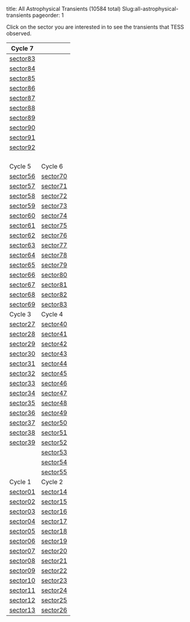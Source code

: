 title: All Astrophysical Transients  (10584 total)
Slug:all-astrophysical-transients
pageorder: 1

Click on the sector you are interested in to see the transients that TESS observed.
 
 | Cycle 7 |  |
|-----|------|
|[sector83]({filename}../sector83/sector83.md)| |
|[sector84]({filename}../sector84/sector84.md)| |
|[sector85]({filename}../sector85/sector85.md)| |
|[sector86]({filename}../sector86/sector86.md)| |
|[sector87]({filename}../sector87/sector87.md)| |
|[sector88]({filename}../sector88/sector88.md)| |
|[sector89]({filename}../sector89/sector89.md)| |
|[sector90]({filename}../sector90/sector90.md)| |
|[sector91]({filename}../sector91/sector91.md)| |
|[sector92]({filename}../sector92/sector92.md)| |
|| |
|| |
|| |
|| |
| Cycle 5 | Cycle 6|
|[sector56]({filename}../sector56/sector56.md)|[sector70]({filename}../sector70/sector70.md)|
|[sector57]({filename}../sector57/sector57.md)|[sector71]({filename}../sector71/sector71.md)|
|[sector58]({filename}../sector58/sector58.md)|[sector72]({filename}../sector72/sector72.md)|
|[sector59]({filename}../sector59/sector59.md)|[sector73]({filename}../sector73/sector73.md)|
|[sector60]({filename}../sector60/sector60.md)|[sector74]({filename}../sector74/sector74.md)|
|[sector61]({filename}../sector61/sector61.md)|[sector75]({filename}../sector75/sector75.md)|
|[sector62]({filename}../sector62/sector62.md)|[sector76]({filename}../sector76/sector76.md)|
|[sector63]({filename}../sector63/sector63.md)|[sector77]({filename}../sector77/sector77.md)|
|[sector64]({filename}../sector64/sector64.md)|[sector78]({filename}../sector78/sector78.md)|
|[sector65]({filename}../sector65/sector65.md)|[sector79]({filename}../sector79/sector79.md)|
|[sector66]({filename}../sector66/sector66.md)|[sector80]({filename}../sector80/sector80.md)|
|[sector67]({filename}../sector67/sector67.md)|[sector81]({filename}../sector81/sector81.md)|
|[sector68]({filename}../sector68/sector68.md)|[sector82]({filename}../sector82/sector82.md)|
|[sector69]({filename}../sector69/sector69.md)|[sector83]({filename}../sector83/sector83.md)|
| Cycle 3 | Cycle 4|
|[sector27]({filename}../sector27/sector27.md)|[sector40]({filename}../sector40/sector40.md)|
|[sector28]({filename}../sector28/sector28.md)|[sector41]({filename}../sector41/sector41.md)|
|[sector29]({filename}../sector29/sector29.md)|[sector42]({filename}../sector42/sector42.md)|
|[sector30]({filename}../sector30/sector30.md)|[sector43]({filename}../sector43/sector43.md)|
|[sector31]({filename}../sector31/sector31.md)|[sector44]({filename}../sector44/sector44.md)|
|[sector32]({filename}../sector32/sector32.md)|[sector45]({filename}../sector45/sector45.md)|
|[sector33]({filename}../sector33/sector33.md)|[sector46]({filename}../sector46/sector46.md)|
|[sector34]({filename}../sector34/sector34.md)|[sector47]({filename}../sector47/sector47.md)|
|[sector35]({filename}../sector35/sector35.md)|[sector48]({filename}../sector48/sector48.md)|
|[sector36]({filename}../sector36/sector36.md)|[sector49]({filename}../sector49/sector49.md)|
|[sector37]({filename}../sector37/sector37.md)|[sector50]({filename}../sector50/sector50.md)|
|[sector38]({filename}../sector38/sector38.md)|[sector51]({filename}../sector51/sector51.md)|
|[sector39]({filename}../sector39/sector39.md)|[sector52]({filename}../sector52/sector52.md)|
||[sector53]({filename}../sector53/sector53.md)|
||[sector54]({filename}../sector54/sector54.md)|
||[sector55]({filename}../sector55/sector55.md)|
| Cycle 1 | Cycle 2|
|[sector01]({filename}../sector01/sector01.md)|[sector14]({filename}../sector14/sector14.md)|
|[sector02]({filename}../sector02/sector02.md)|[sector15]({filename}../sector15/sector15.md)|
|[sector03]({filename}../sector03/sector03.md)|[sector16]({filename}../sector16/sector16.md)|
|[sector04]({filename}../sector04/sector04.md)|[sector17]({filename}../sector17/sector17.md)|
|[sector05]({filename}../sector05/sector05.md)|[sector18]({filename}../sector18/sector18.md)|
|[sector06]({filename}../sector06/sector06.md)|[sector19]({filename}../sector19/sector19.md)|
|[sector07]({filename}../sector07/sector07.md)|[sector20]({filename}../sector20/sector20.md)|
|[sector08]({filename}../sector08/sector08.md)|[sector21]({filename}../sector21/sector21.md)|
|[sector09]({filename}../sector09/sector09.md)|[sector22]({filename}../sector22/sector22.md)|
|[sector10]({filename}../sector10/sector10.md)|[sector23]({filename}../sector23/sector23.md)|
|[sector11]({filename}../sector11/sector11.md)|[sector24]({filename}../sector24/sector24.md)|
|[sector12]({filename}../sector12/sector12.md)|[sector25]({filename}../sector25/sector25.md)|
|[sector13]({filename}../sector13/sector13.md)|[sector26]({filename}../sector26/sector26.md)|
